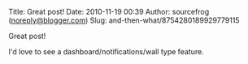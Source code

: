 Title: Great post!
Date: 2010-11-19 00:39
Author: sourcefrog (noreply@blogger.com)
Slug: and-then-what/8754280189929779115

Great post!  
  
I'd love to see a dashboard/notifications/wall type feature.

